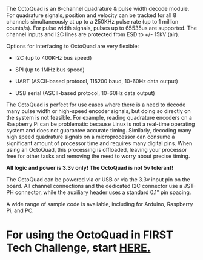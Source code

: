 The OctoQuad is an 8-channel quadrature & pulse width decode module. For quadrature signals, position and velocity can be tracked for all 8 channels simultaneously at up to a 250KHz pulse rate (up to 1 million counts/s). For pulse width signals, pulses up to 65535us are supported. The channel inputs and I2C lines are protected from ESD to +/- 15kV (air).

Options for interfacing to OctoQuad are very flexible:

 - I2C (up to 400KHz bus speed)

 - SPI (up to 1MHz bus speed)

 - UART (ASCII-based protocol, 115200 baud, 10-60Hz data output)

 - USB serial (ASCII-based protocol, 10-60Hz data output)

The OctoQuad is perfect for use cases where there is a need to decode many pulse width or high-speed encoder signals, but doing so directly on the system is not feasible. For example, reading quadrature encoders on a Raspberry Pi can be problematic because Linux is not a real-time operating system and does not guarantee accurate timing. Similarly, decoding many high speed quadrature signals on a microprocessor can consume a significant amount of processor time and requires many digital pins. When using an OctoQuad, this processing is offloaded, leaving your processor free for other tasks and removing the need to worry about precise timing.

**All logic and power is 3.3v only! The OctoQuad is not 5v tolerant!**

The OctoQuad can be powered via or USB or via the 3.3v input pin on the board. All channel connections and the dedicated I2C connector use a JST-PH connector, while the auxiliary header uses a standard 0.1" pin spacing.

A wide range of sample code is available, including for Arduino, Raspberry Pi, and PC.

# For using the OctoQuad in FIRST Tech Challenge, start [HERE.](https://github.com/DigitalChickenLabs/OctoQuadFtcDriver)
